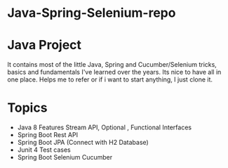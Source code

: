 # Java-Spring-Selenium-repo

# Java Project


It contains most of the little Java, Spring and Cucumber/Selenium  tricks, basics and fundamentals I've learned over the
years.  Its nice to have all in one place. Helps me to refer or if i want to start anything, I just clone it.


# Topics

  * Java 8 Features Stream API, Optional , Functional Interfaces 
  * Spring Boot Rest API
  * Spring Boot JPA (Connect with H2 Database)
  * Junit 4 Test cases
  * Spring Boot Selenium Cucumber



